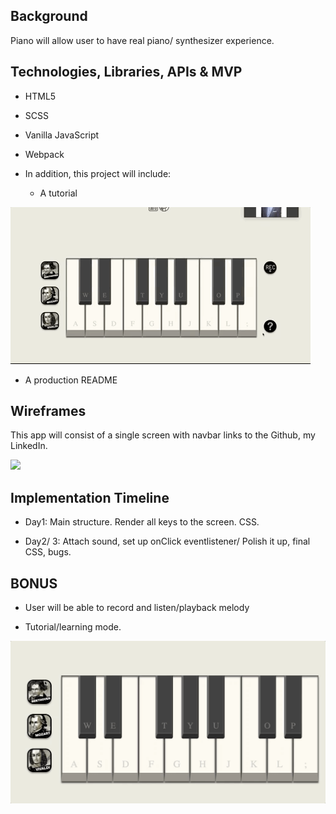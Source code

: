 ## Background

Piano will allow user to have real piano/ synthesizer experience.

## Technologies, Libraries, APIs & MVP
* HTML5
* SCSS
* Vanilla JavaScript
* Webpack

* In addition, this project will include: 
  * A tutorial

![](/dist/images/tutorial-modal.gif)
  * A production README

  
## Wireframes
 
This app will consist of a single screen with navbar links to the Github, my LinkedIn.

![](/dist/images/wireframe.gif)

## Implementation Timeline 

* Day1: Main structure. Render all keys to the screen. CSS.

* Day2/ 3: Attach sound, set up onClick eventlistener/ Polish it up, final CSS, bugs.

## BONUS 

* User will be able to record and listen/playback melody

* Tutorial/learning mode.

![](/dist/images/tutorial-mode.gif)